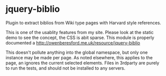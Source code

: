 # jquery-biblio
Plugin to extract biblios from Wiki type pages with Harvard style references.


This is one of the usablity features from my site.   Please look at the static demo to see the concept, the CSS is abit sparse.
This module is properly documented a http://owenberesford.me.uk/resource/jquery-biblio

This doesn't pollute anything into the global namespace, but only one instance may be made per page.  As noted elsewhere, this applies to the page, an ignores the current selected elements.
Files in 3rdparty are purely to run the tests, and should not be installed to any servers.
